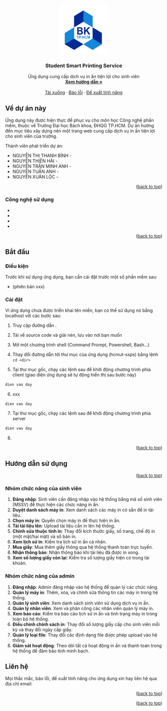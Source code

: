 <a id="readme-top"></a>





<!-- PROJECT LOGO -->
<br />
<div align="center">
  <a href="https://github.com/ThanhBinh101/SmartPrinting">
    <img src="hcmut.png" alt="Logo" width="160" height="160">
  </a>

<h3 align="center">Student Smart Printing Service</h3>

  <p align="center">
    Ứng dụng cung cấp dịch vụ in ấn tiện lợi cho sinh viên
    <br />
    <a href="#getting-started"><strong>Xem hướng dẫn »</strong></a>
    <br />
    <br />
    <a href="https://github.com/ThanhBinh101/SmartPrinting/releases/">Tải xuống</a>
    ·
    <a href="mailto:xxx@hcmut.edu.vn">Báo lỗi</a>
    ·
    <a href="mailto:xxx@hcmut.edu.vn">Đề xuất tính năng</a>
  </p>
</div>



<!-- TABLE OF CONTENTS -->
<!-- <details>
  <summary>Mục lục</summary>
  <ol>
    <li>
      <a href="#about-the-project">Về dự án này</a>
      <ul>
        <li><a href="#built-with">Công nghệ sử dụng</a></li>
      </ul>
    </li>
    <li>
      <a href="#getting-started">Bắt đầu</a>
      <ul>
        <li><a href="#prerequisites">Điều kiện</a></li>
        <li><a href="#installation">Cài đặt</a></li>
      </ul>
    </li>
    <li>
      <a href="#usage">Hướng dẫn sử dụng</a>
      <ul>
        <li><a href="#notes">Một số lưu ý</a></li>
        <li><a href="#functions">Thao tác trong ứng dụng</a></li>
        <li><a href="#errors">Lỗi có thể xảy ra khi sử dụng</a></li>
      </ul>
    </li>
    <li><a href="#contact">Liên hệ</a></li>
    <li><a href="#acknowledgments">Tài liệu tham khảo</a></li>
  </ol>
</details> -->





<!-- ABOUT THE PROJECT -->
<a id="about-the-project"></a>

## Về dự án này

Ứng dụng này được hiện thực để phục vụ cho môn học Công nghệ phần mềm, thuộc về Trường Đại học Bách khoa, ĐHQG TP.HCM. Dự án hướng đến mục tiêu xây dựng nên một trang web cung cấp dịch vụ in ấn tiện lợi cho sinh viên của trường.

Thành viên phát triển dự án:

- NGUYỄN THỊ THANH BÌNH - 
- NGUYỄN THIÊN HẢI - 
- NGUYỄN TRẦN MINH ANH - 
- NGUYỄN TUẤN ANH - 
- NGUYỄN XUÂN LỘC - 

<p align="right">(<a href="#readme-top">back to top</a>)</p>


### Công nghệ sử dụng
<a id="built-with"></a>

- []()
- []()
- []()
- []()

<p align="right">(<a href="#readme-top">back to top</a>)</p>





<!-- GETTING STARTED -->
<a id="getting-started"></a>

## Bắt đầu

<a id="prerequisites"></a>
### Điều kiện

Trước khi sử dụng ứng dụng, bạn cần cài đặt trước một số phần mềm sau:

- []() (phiên bản xxx)

<a id="installation"></a>
### Cài đặt

Vì ứng dụng chưa được triển khai tên miền, bạn có thể sử dụng nó bằng localhost với các bước sau:

1. Truy cập đường dẫn []().

2. Tải về source code và giải nén, lưu vào nơi bạn muốn

3. Mở một chương trình shell (Command Prompt, Powershell, Bash...) 

4. Thay đổi đường dẫn tới thư mục của ứng dụng (hcmut-ssps) bằng lệnh `cd <dir>`

5. Tại thư mục gốc, chạy các lệnh sau để khởi động chương trình phía client (giao diện ứng dụng sẽ tự động hiển thị sau bước này)

```bash
dien vao day
```

6. xxx

```properties
dien vao day
```

7. Tại thư mục gốc, chạy các lệnh sau để khởi động chương trình phía server

```bash
dien vao day
```

8. 


<p align="right">(<a href="#readme-top">back to top</a>)</p>





<!-- USAGE -->
<a id="usage"></a>

## Hướng dẫn sử dụng

<p align="right">(<a href="#readme-top">back to top</a>)</p>

### Nhóm chức năng của sinh viên
1. **Đăng nhập**: Sinh viên cần đăng nhập vào hệ thống bằng mã số sinh viên (MSSV) để thực hiện các chức năng in ấn.
2. **Duyệt danh sách máy in**: Xem danh sách các máy in có sẵn để in tài liệu.
3. **Chọn máy in**: Quyền chọn máy in để thực hiện in ấn.
4. **Tải tài liệu lên**: Upload tài liệu cần in lên hệ thống.
5. **Chỉnh sửa thuộc tính in**: Thay đổi kích thước giấy, số trang, chế độ in (một mặt/hai mặt) và số bản in.
6. **Xem lịch sử in**: Kiểm tra lịch sử in ấn cá nhân.
7. **Mua giấy**: Mua thêm giấy thông qua hệ thống thanh toán trực tuyến.
8. **Nhận thông báo**: Nhận thông báo khi tài liệu đã được in xong.
9. **Xem số lượng giấy còn lại**: Kiểm tra số lượng giấy hiện có trong tài khoản.

### Nhóm chức năng của admin
1. **Đăng nhập**: Admin đăng nhập vào hệ thống để quản lý các chức năng.
2. **Quản lý máy in**: Thêm, xóa, và chỉnh sửa thông tin các máy in trong hệ thống.
3. **Quản lý sinh viên**: Xem danh sách sinh viên sử dụng dịch vụ in ấn.
4. **Quản lý nhân viên**: Xem và phân công các nhân viên quản lý máy in.
5. **Xem báo cáo**: Kiểm tra báo cáo lịch sử in ấn và tình trạng máy in trong toàn bộ hệ thống.
6. **Điều chỉnh chính sách in**: Thay đổi số lượng giấy cấp cho sinh viên mỗi kỳ và thay đổi ngày cấp giấy.
7. **Quản lý loại file**: Thay đổi các định dạng file được phép upload vào hệ thống.
8. **Giám sát hoạt động**: Theo dõi tất cả hoạt động in ấn và thanh toán trong hệ thống để đảm bảo tính minh bạch.



<!-- CONTACT -->
<a id="contact"></a>

## Liên hệ

Mọi thắc mắc, báo lỗi, đề xuất tính năng cho ứng dụng xin hay liên hệ qua địa chỉ email:



<p align="right">(<a href="#readme-top">back to top</a>)</p>


<!-- ACKNOWLEDGMENTS -->
<a id="acknowledgments"></a>


<p align="right">(<a href="#readme-top">back to top</a>)</p>
